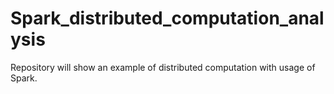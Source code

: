 # Spark_distributed_computation_analysis
Repository will show an example of distributed computation with usage of Spark.

